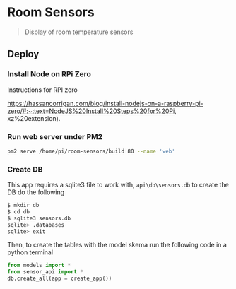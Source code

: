 # Room Sensors

> Display of room temperature sensors

## Deploy

### Install Node on RPi Zero
Instructions for RPI zero

https://hassancorrigan.com/blog/install-nodejs-on-a-raspberry-pi-zero/#:~:text=NodeJS%20Install%20Steps%20for%20Pi, xz%20extension).

### Run web server under PM2

```BASH
pm2 serve /home/pi/room-sensors/build 80 --name 'web' 

```

### Create DB

This app requires a sqlite3 file to work with, `api\db\sensors.db` to create the DB do the following

```BASH
$ mkdir db
$ cd db
$ sqlite3 sensors.db
sqlite> .databases
sqlite> exit
```

Then, to create the tables with the model skema run the following code in a python terminal

```Python
from models import *
from sensor_api import *
db.create_all(app = create_app())
```

<!--  -->

